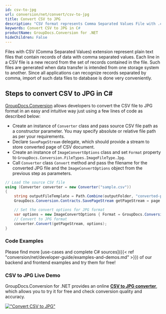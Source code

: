 ```yaml
---
id: csv-to-jpg
url: conversion/net/convert/csv-to-jpg
title: Convert CSV to JPG
description: "CSV format represents Comma Separated Values File with .csv extension. Learn how to convert CSV to JPG file programmatically in C# language using GroupDocs.Conversion for .NET library."
keywords: Convert CSV to JPG in C#
productName: GroupDocs.Conversion for .NET
hideChildren: False
---
```


Files with CSV (Comma Separated Values) extension represent plain text files that contain records of data with comma separated values. Each line in a CSV file is a new record from the set of records contained in the file. Such files are generated when data transfer is intended from one storage system to another. Since all applications can recognize records separated by comma, import of such data files to database is done very conveniently.

## Steps to convert CSV to JPG in C#

[GroupDocs.Conversion](https://products.groupdocs.com/conversion/net) allows developers to convert the CSV file to JPG format in an easy and intuitive way just using a few lines of code as described below:

* Create an instance of `Converter` class and pass source CSV file path as a constructor parameter. You may specify absolute or relative file path as per your requirements. 
* Declare `SavePageStream` delegate, which should provide a stream to store converted page of CSV document.
* Create an instance of `ImageConvertOptions` class and set `Format` property to `GroupDocs.Conversion.FileTypes.ImageFileType.Jpg`.
* Call `Converter` class `Convert` method and pass the filename for the converted JPG file and the `ImageConvertOptions` object from the previous step as parameters.

```csharp
// Load the source CSV file
using (Converter converter = new Converter("sample.csv"))
{
    string outputFileTemplate = Path.Combine(outputFolder, "converted-page-{0}.jpg");
    GroupDocs.Conversion.Contracts.SavePageStream getPageStream = page => new FileStream(string.Format(outputFileTemplate, page), FileMode.Create);

    // Set the convert options for JPG format
    var options = new ImageConvertOptions { Format = GroupDocs.Conversion.FileTypes.ImageFileType.Jpg };   
    // Convert to JPG format
    converter.Convert(getPageStream, options);
}
```

### Code Examples

Please find more [use-cases and complete C# sources]({{< ref "conversion/net/developer-guide/examples-and-demos.md" >}}) of our backend and frontend examples and try them for free!

### CSV to JPG Live Demo

GroupDocs.Conversion for .NET provides an online [**CSV to JPG converter**](https://products.groupdocs.app/conversion/csv-to-jpg), which allows you to try it for free and check conversion quality and accuracy.

[!["Convert CSV to JPG"](conversion/net/images/convert-to-jpg/convert-csv-to-jpg.png)](https://products.groupdocs.app/conversion/csv-to-jpg)